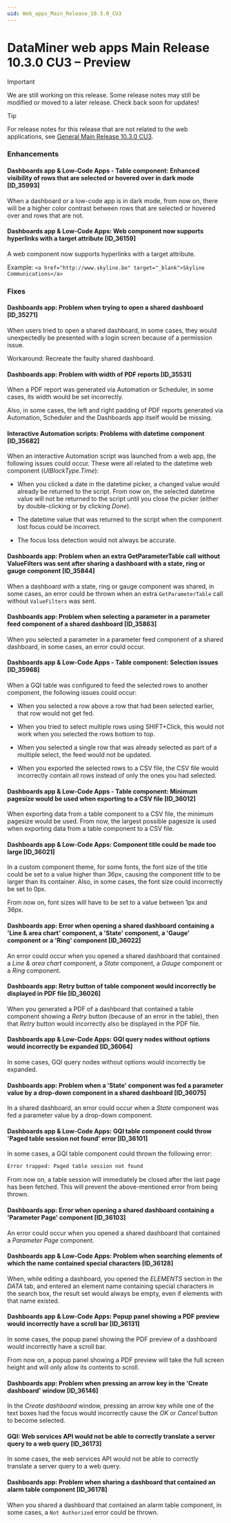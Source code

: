 ```yaml
---
uid: Web_apps_Main_Release_10.3.0_CU3
---
```


# DataMiner web apps Main Release 10.3.0 CU3 – Preview

> [!IMPORTANT]
> We are still working on this release. Some release notes may still be modified or moved to a later release. Check back soon for updates!

> [!TIP]
> For release notes for this release that are not related to the web applications, see [General Main Release 10.3.0 CU3](xref:General_Main_Release_10.3.0_CU3).

### Enhancements

#### Dashboards app & Low-Code Apps - Table component: Enhanced visibility of rows that are selected or hovered over in dark mode [ID_35993]

<!-- MR 10.2.0 [CU15]/10.3.0 [CU3] - FR 10.3.5 -->

When a dashboard or a low-code app is in dark mode, from now on, there will be a higher color contrast between rows that are selected or hovered over and rows that are not.

#### Dashboards app & Low-Code Apps: Web component now supports hyperlinks with a target attribute [ID_36159]

<!-- MR 10.2.0 [CU15]/10.3.0 [CU3] - FR 10.3.6 -->

A web component now supports hyperlinks with a target attribute.

Example: `<a href="http://www.skyline.be" target="_blank">Skyline Communications</a>`

### Fixes

#### Dashboards app: Problem when trying to open a shared dashboard [ID_35271]

<!-- MR 10.3.0 [CU3] - FR 10.3.3 -->

When users tried to open a shared dashboard, in some cases, they would unexpectedly be presented with a login screen because of a permission issue.

Workaround: Recreate the faulty shared dashboard.

#### Dashboards app: Problem with width of PDF reports [ID_35531]

<!-- MR 10.2.0 [CU13]/10.3.0 [CU3] - FR 10.3.4 -->

When a PDF report was generated via Automation or Scheduler, in some cases, its width would be set incorrectly.

Also, in some cases, the left and right padding of PDF reports generated via Automation, Scheduler and the Dashboards app itself would be missing.

#### Interactive Automation scripts: Problems with datetime component [ID_35682]

<!-- MR 10.3.0 [CU3] - FR 10.3.6 -->

When an interactive Automation script was launched from a web app, the following issues could occur. These were all related to the datetime web component (*UIBlockType.Time*):

- When you clicked a date in the datetime picker, a changed value would already be returned to the script. From now on, the selected datetime value will not be returned to the script until you close the picker (either by double-clicking or by clicking *Done*).

- The datetime value that was returned to the script when the component lost focus could be incorrect.

- The focus loss detection would not always be accurate.

#### Dashboards app: Problem when an extra GetParameterTable call without ValueFilters was sent after sharing a dashboard with a state, ring or gauge component [ID_35844]

<!-- MR 10.3.0 [CU3] - FR 10.3.5 -->

When a dashboard with a state, ring or gauge component was shared, in some cases, an error could be thrown when an extra `GetParameterTable` call without `ValueFilters` was sent.

#### Dashboards app: Problem when selecting a parameter in a parameter feed component of a shared dashboard [ID_35863]

<!-- MR 10.3.0 [CU3] - FR 10.3.5 -->

When you selected a parameter in a parameter feed component of a shared dashboard, in some cases, an error could occur.

#### Dashboards app & Low-Code Apps - Table component: Selection issues [ID_35968]

<!-- MR 10.2.0 [CU15]/10.3.0 [CU3] - FR 10.3.6 -->

When a GQI table was configured to feed the selected rows to another component, the following issues could occur:

- When you selected a row above a row that had been selected earlier, that row would not get fed.

- When you tried to select multiple rows using SHIFT+Click, this would not work when you selected the rows bottom to top.

- When you selected a single row that was already selected as part of a multiple select, the feed would not be updated.

- When you exported the selected rows to a CSV file, the CSV file would incorrectly contain all rows instead of only the ones you had selected.

#### Dashboards app & Low-Code Apps - Table component: Minimum pagesize would be used when exporting to a CSV file [ID_36012]

<!-- MR 10.3.0 [CU3] - FR 10.3.6 -->

When exporting data from a table component to a CSV file, the minimum pagesize would be used. From now, the largest possible pagesize is used when exporting data from a table component to a CSV file.

#### Dashboards app & Low-Code Apps: Component title could be made too large [ID_36021]

<!-- MR 10.2.0 [CU15]/10.3.0 [CU3] - FR 10.3.6 -->

In a custom component theme, for some fonts, the font size of the title could be set to a value higher than 36px, causing the component title to be larger than its container. Also, in some cases, the font size could incorrectly be set to 0px.

From now on, font sizes will have to be set to a value between 1px and 36px.

#### Dashboards app: Error when opening a shared dashboard containing a 'Line & area chart' component, a 'State' component, a 'Gauge' component or a 'Ring' component [ID_36022]

<!-- MR 10.3.0 [CU3] - FR 10.3.6 -->

An error could occur when you opened a shared dashboard that contained a *Line & area chart* component, a *State* component, a *Gauge* component or a *Ring* component.

#### Dashboards app: Retry button of table component would incorrectly be displayed in PDF file [ID_36026]

<!-- MR 10.3.0 [CU3] - FR 10.3.6 -->

When you generated a PDF of a dashboard that contained a table component showing a *Retry* button (because of an error in the table), then that *Retry* button would incorrectly also be displayed in the PDF file.

#### Dashboards app & Low-Code Apps: GQI query nodes without options would incorrectly be expanded [ID_36064]

<!-- MR 10.3.0 [CU3] - FR 10.3.6 -->

In some cases, GQI query nodes without options would incorrectly be expanded.

#### Dashboards app: Problem when a 'State' component was fed a parameter value by a drop-down component in a shared dashboard [ID_36075]

<!-- MR 10.3.0 [CU3] - FR 10.3.6 -->

In a shared dashboard, an error could occur when a *State* component was fed a parameter value by a drop-down component.

#### Dashboards app & Low-Code Apps: GQI table component could throw 'Paged table session not found' error [ID_36101]

<!-- MR 10.3.0 [CU3] - FR 10.3.6 -->

In some cases, a GQI table component could thrown the following error:

```txt
Error trapped: Paged table session not found
```

From now on, a table session will immediately be closed after the last page has been fetched. This will prevent the above-mentioned error from being thrown.

#### Dashboards app: Error when opening a shared dashboard containing a 'Parameter Page' component [ID_36103]

<!-- MR 10.3.0 [CU3] - FR 10.3.6 -->

An error could occur when you opened a shared dashboard that contained a *Parameter Page* component.

#### Dashboards app & Low-Code Apps: Problem when searching elements of which the name contained special characters [ID_36128]

<!-- MR 10.3.0 [CU3] - FR 10.3.6 -->

When, while editing a dashboard, you opened the *ELEMENTS* section in the *DATA* tab, and entered an element name containing special characters in the search box, the result set would always be empty, even if elements with that name existed.

#### Dashboards app & Low-Code Apps: Popup panel showing a PDF preview would incorrectly have a scroll bar [ID_36131]

<!-- MR 10.2.0 [CU15]/10.3.0 [CU3] - FR 10.3.6 -->

In some cases, the popup panel showing the PDF preview of a dashboard would incorrectly have a scroll bar.

From now on, a popup panel showing a PDF preview will take the full screen height and will only allow its contents to scroll.

#### Dashboards app: Problem when pressing an arrow key in the 'Create dashboard' window [ID_36146]

<!-- MR 10.2.0 [CU15]/10.3.0 [CU3] - FR 10.3.6 -->

In the *Create dashboard* window, pressing an arrow key while one of the text boxes had the focus would incorrectly cause the *OK* or *Cancel* button to become selected.

#### GQI: Web services API would not be able to correctly translate a server query to a web query [ID_36173]

<!-- MR 10.2.0 [CU15]/10.3.0 [CU3] - FR 10.3.5 [CU0] -->

In some cases, the web services API would not be able to correctly translate a server query to a web query.

#### Dashboards app: Problem when sharing a dashboard that contained an alarm table component [ID_36178]

<!-- MR 10.3.0 [CU3] - FR 10.3.6 -->

When you shared a dashboard that contained an alarm table component, in some cases, a `Not Authorized` error could be thrown.
